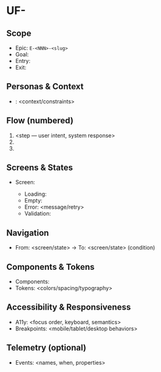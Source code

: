 # UF-<NNN> <Flow title>

## Scope
- Epic: `E-<NNN>-<slug>`
- Goal: <single sentence>
- Entry: <how it starts>
- Exit: <definition of done>

## Personas & Context
- <persona>: <context/constraints>

## Flow (numbered)
1) <step — user intent, system response>
2) <step>
3) <step>

## Screens & States
- Screen: <name>
  - Loading: <behavior>
  - Empty: <behavior>
  - Error: <message/retry>
  - Validation: <rules>

## Navigation
- From: <screen/state> → To: <screen/state> (condition)

## Components & Tokens
- Components: <library refs>
- Tokens: <colors/spacing/typography>

## Accessibility & Responsiveness
- A11y: <focus order, keyboard, semantics>
- Breakpoints: <mobile/tablet/desktop behaviors>

## Telemetry (optional)
- Events: <names, when, properties>


